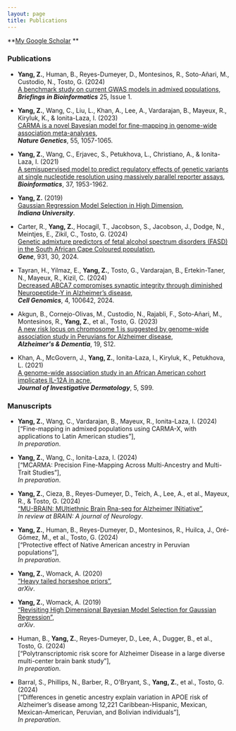 ```yaml
---
layout: page
title: Publications
---
```


**[My Google Scholar](https://scholar.google.com/citations?user=RfZql4EAAAAJ&hl=en&oi=sra) **


### Publications


- **Yang, Z.**, Human, B., Reyes-Dumeyer, D., Montesinos, R., Soto-Añari, M., Custodio, N., Tosto, G. (2024)  
  [A benchmark study on current GWAS models in admixed populations](https://doi.org/10.1093/bib/bbad437), **_Briefings in Bioinformatics_** 25, Issue 1.  

- **Yang, Z.**, Wang, C., Liu, L., Khan, A., Lee, A., Vardarajan, B., Mayeux, R., Kiryluk, K., & Ionita-Laza, I. (2023)  
  [CARMA is a novel Bayesian model for fine-mapping in genome-wide association meta-analyses](https://doi.org/10.1038/s41588-023-01392-0),  
  **_Nature Genetics_**, 55, 1057-1065.  

- **Yang, Z.**, Wang, C., Erjavec, S., Petukhova, L., Christiano, A., & Ionita-Laza, I. (2021)  
  [A semisupervised model to predict regulatory effects of genetic variants at single nucleotide resolution using massively parallel reporter assays](https://doi.org/10.1093/bioinformatics/btab040),  
  **_Bioinformatics_**, 37, 1953-1962.  

- **Yang, Z.** (2019)  
  [Gaussian Regression Model Selection in High Dimension](https://www.proquest.com/dissertations-theses/gaussian-regression-model-selection-high/docview/2305475052/se-2?accountid=10226),  
  **_Indiana University_**. 

- Carter, R., **Yang, Z.**, Hocagil, T., Jacobson, S., Jacobson, J., Dodge, N., Meintjes, E., Zikil, C., Tosto, G. (2024)  
  [Genetic admixture predictors of fetal alcohol spectrum disorders (FASD) in the South African Cape Coloured population](https://doi.org/10.1016/j.gene.2024.148854),  
  **_Gene_**, 931, 30, 2024.  

- Tayran, H., Yilmaz, E., **Yang, Z.**, Tosto, G., Vardarajan, B., Ertekin-Taner, N., Mayeux, R., Kizil, C. (2024)  
  [Decreased ABCA7 compromises synaptic integrity through diminished Neuropeptide-Y in Alzheimer’s disease](https://doi.org/10.1016/j.xgen.2024.100642),  
  **_Cell Genomics_**, 4, 100642, 2024.  

- Akgun, B., Cornejo-Olivas, M., Custodio, N., Rajabli, F., Soto-Añari, M., Montesinos, R., **Yang, Z.**, et al., Tosto, G. (2023)  
  [A new risk locus on chromosome 1 is suggested by genome-wide association study in Peruvians for Alzheimer disease](https://doi.org/10.1002/alz.077859),  
  **_Alzheimer's & Dementia_**, 19, S12.  

- Khan, A., McGovern, J., **Yang, Z.**, Ionita-Laza, I., Kiryluk, K., Petukhova, L. (2021)  
  [A genome-wide association study in an African American cohort implicates IL-12A in acne](https://doi.org/10.1016/j.jid.2021.02.597),  
  **_Journal of Investigative Dermatology_**, 5, S99.

### Manuscripts
- **Yang, Z.**, Wang, C., Vardarajan, B., Mayeux, R., Ionita-Laza, I. (2024)  
  [“Fine-mapping in admixed populations using CARMA-X, with applications to Latin American studies”],  
  _In preparation_.  

- **Yang, Z.**, Wang, C., Ionita-Laza, I. (2024)  
  [“MCARMA: Precision Fine-Mapping Across Multi-Ancestry and Multi-Trait Studies”],  
  _In preparation_.  

- **Yang, Z.**, Cieza, B., Reyes-Dumeyer, D., Teich, A., Lee, A., et al., Mayeux, R., & Tosto, G. (2024)  
  [“MU-BRAIN: MUltiethnic Brain Rna-seq for Alzheimer INitiative”](https://doi.org/10.1101/2024.02.20.581250),  
  _In review at BRAIN: A journal of Neurology_.  

- **Yang, Z.**, Human, B., Reyes-Dumeyer, D., Montesinos, R., Huilca, J., Oré-Gómez, M., et al., Tosto, G. (2024)  
  [“Protective effect of Native American ancestry in Peruvian populations”],  
  _In preparation_.  

- **Yang, Z.**, Womack, A. (2020)  
  [“Heavy tailed horseshoe priors”](https://doi.org/10.48550/arXiv.1903.00928),  
  _arXiv_.  

- **Yang, Z.**, Womack, A. (2019)  
  [“Revisiting High Dimensional Bayesian Model Selection for Gaussian Regression”](https://doi.org/10.48550/arXiv.1905.06224),  
  _arXiv_.  

- Human, B., **Yang, Z.**, Reyes-Dumeyer, D., Lee, A., Dugger, B., et al., Tosto, G. (2024)  
  [“Polytranscriptomic risk score for Alzheimer Disease in a large diverse multi-center brain bank study”],  
  _In preparation_.  

- Barral, S., Phillips, N., Barber, R., O'Bryant, S., **Yang, Z.**, et al., Tosto, G. (2024)  
  [“Differences in genetic ancestry explain variation in APOE risk of Alzheimer’s disease among 12,221 Caribbean-Hispanic, Mexican, Mexican-American, Peruvian, and Bolivian individuals”],  
  _In preparation_.
